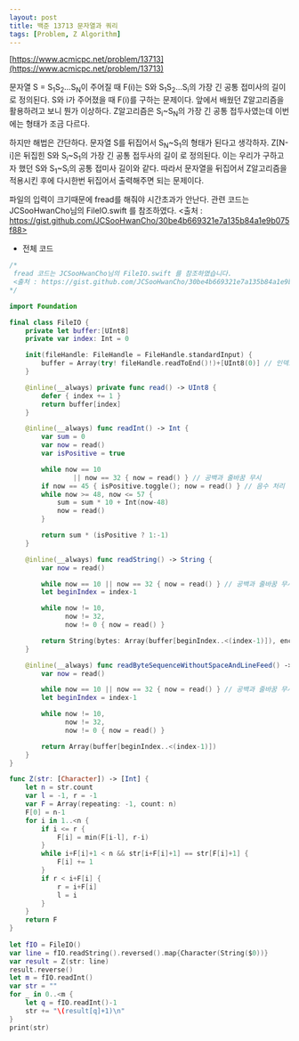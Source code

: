 ```yaml
---
layout: post
title: 백준 13713 문자열과 쿼리
tags: [Problem, Z Algorithm]
---
```


[https://www.acmicpc.net/problem/13713](https://www.acmicpc.net/problem/13713)

문자열 S = S<sub>1</sub>S<sub>2</sub>...S<sub>N</sub>이 주어질 때 F(i)는 S와 S<sub>1</sub>S<sub>2</sub>...S<sub>i</sub>의 가장 긴 공통 접미사의 길이로 정의된다. S와 i가 주어졌을 때 F(i)를 구하는 문제이다. 앞에서 배웠던 Z알고리즘을 활용하려고 보니 뭔가 이상하다. Z알고리즘은 S<sub>i</sub>~S<sub>N</sub>의 가장 긴 공통 접두사였는데 이번에는 형태가 조금 다르다.  

하지만 해법은 간단하다. 문자열 S를 뒤집어서 S<sub>N</sub>~S<sub>1</sub>의 형태가 된다고 생각하자. Z[N-i]은 뒤집힌 S와 S<sub>i</sub>~S<sub>1</sub>의 가장 긴 공통 접두사의 길이 로 정의된다. 이는 우리가 구하고자 했던 S와 S<sub>1</sub>~S<sub>i</sub>의 공통 접미사 길이와 같다. 따라서 문자열을 뒤집어서 Z알고리즘을 적용시킨 후에 다시한번 뒤집어서 출력해주면 되는 문제이다.  

파일의 입력이 크기때문에 fread를 해줘야 시간초과가 안난다. 관련 코드는 JCSooHwanCho님의 FileIO.swift 를 참조하였다.
<출처 : https://gist.github.com/JCSooHwanCho/30be4b669321e7a135b84a1e9b075f88>

- 전체 코드



```swift
/*
 fread 코드는 JCSooHwanCho님의 FileIO.swift 를 참조하였습니다.
 <출처 : https://gist.github.com/JCSooHwanCho/30be4b669321e7a135b84a1e9b075f88>
*/

import Foundation

final class FileIO {
    private let buffer:[UInt8]
    private var index: Int = 0

    init(fileHandle: FileHandle = FileHandle.standardInput) {
        buffer = Array(try! fileHandle.readToEnd()!)+[UInt8(0)] // 인덱스 범위 넘어가는 것 방지
    }

    @inline(__always) private func read() -> UInt8 {
        defer { index += 1 }
        return buffer[index]
    }

    @inline(__always) func readInt() -> Int {
        var sum = 0
        var now = read()
        var isPositive = true

        while now == 10
                || now == 32 { now = read() } // 공백과 줄바꿈 무시
        if now == 45 { isPositive.toggle(); now = read() } // 음수 처리
        while now >= 48, now <= 57 {
            sum = sum * 10 + Int(now-48)
            now = read()
        }

        return sum * (isPositive ? 1:-1)
    }

    @inline(__always) func readString() -> String {
        var now = read()

        while now == 10 || now == 32 { now = read() } // 공백과 줄바꿈 무시
        let beginIndex = index-1

        while now != 10,
              now != 32,
              now != 0 { now = read() }

        return String(bytes: Array(buffer[beginIndex..<(index-1)]), encoding: .ascii)!
    }

    @inline(__always) func readByteSequenceWithoutSpaceAndLineFeed() -> [UInt8] {
        var now = read()

        while now == 10 || now == 32 { now = read() } // 공백과 줄바꿈 무시
        let beginIndex = index-1

        while now != 10,
              now != 32,
              now != 0 { now = read() }

        return Array(buffer[beginIndex..<(index-1)])
    }
}

func Z(str: [Character]) -> [Int] {
    let n = str.count
    var l = -1, r = -1
    var F = Array(repeating: -1, count: n)
    F[0] = n-1
    for i in 1..<n {
        if i <= r {
            F[i] = min(F[i-l], r-i)
        }
        while i+F[i]+1 < n && str[i+F[i]+1] == str[F[i]+1] {
            F[i] += 1
        }
        if r < i+F[i] {
            r = i+F[i]
            l = i
        }
    }
    return F
}
    
let fIO = FileIO()
var line = fIO.readString().reversed().map{Character(String($0))}
var result = Z(str: line)
result.reverse()
let m = fIO.readInt()
var str = ""
for _ in 0..<m {
    let q = fIO.readInt()-1
    str += "\(result[q]+1)\n"
}
print(str)
```

